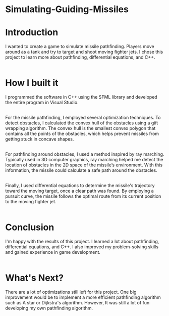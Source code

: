 # Simulating-Guiding-Missiles

<h1>Introduction</h1>
I wanted to create a game to simulate missile pathfinding. Players move around as a tank and try to target and shoot moving fighter jets. I chose this project to learn more about pathfinding, differential equations, and C++.<br><br>

<h1>How I built it</h1>
I programmed the software in C++ using the SFML library and developed the entire program in Visual Studio.<br><br>

For the missile pathfinding, I employed several optimization techniques. To detect obstacles, I calculated the convex hull of the obstacles using a gift wrapping algorithm. The convex hull is the smallest convex polygon that contains all the points of the obstacles, which helps prevent missiles from getting stuck in concave shapes.<br><br>

For pathfinding around obstacles, I used a method inspired by ray marching. Typically used in 3D computer graphics, ray marching helped me detect the location of obstacles in the 2D space of the missile’s environment. With this information, the missile could calculate a safe path around the obstacles.<br><br>

Finally, I used differential equations to determine the missile's trajectory toward the moving target, once a clear path was found. By employing a pursuit curve, the missile follows the optimal route from its current position to the moving fighter jet.<br><br>

<h1>Conclusion</h1>
I'm happy with the results of this project. I learned a lot about pathfinding, differential equations, and C++. I also improved my problem-solving skills and gained experience in game development.<br><br>

<h1>What's Next?</h1>
There are a lot of optimizations still left for this project. One big improvement would be to implement a more efficient pathfinding algorithm such as A star or Dijkstra's algorithm. However, It was still a lot of fun developing my own pathfinding algorithm.
